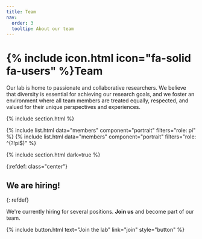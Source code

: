 ```yaml
---
title: Team
nav:
  order: 3
  tooltip: About our team
---
```


# {% include icon.html icon="fa-solid fa-users" %}Team

Our lab is home to passionate and collaborative researchers.
We believe that diversity is essential for achieving our research goals, and we foster an environment where all team members are treated equally, respected, and valued for their unique perspectives and experiences.

{% include section.html %}

{% include list.html data="members" component="portrait" filters="role: pi" %}
{% include list.html data="members" component="portrait" filters="role: ^(?!pi$)" %}

{% include section.html dark=true %}

{:refdef: class="center"}
## **We are hiring!**
{: refdef}

We're currently hiring for several positions.
**Join us** and become part of our team.

{%
  include button.html
  text="Join the lab"
  link="join"
  style="button"
%}
